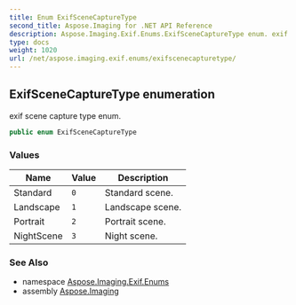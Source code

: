 ```yaml
---
title: Enum ExifSceneCaptureType
second_title: Aspose.Imaging for .NET API Reference
description: Aspose.Imaging.Exif.Enums.ExifSceneCaptureType enum. exif scene capture type enum
type: docs
weight: 1020
url: /net/aspose.imaging.exif.enums/exifscenecapturetype/
---
```

## ExifSceneCaptureType enumeration

exif scene capture type enum.

```csharp
public enum ExifSceneCaptureType
```

### Values

| Name | Value | Description |
| --- | --- | --- |
| Standard | `0` | Standard scene. |
| Landscape | `1` | Landscape scene. |
| Portrait | `2` | Portrait scene. |
| NightScene | `3` | Night scene. |

### See Also

* namespace [Aspose.Imaging.Exif.Enums](../../aspose.imaging.exif.enums/)
* assembly [Aspose.Imaging](../../)


